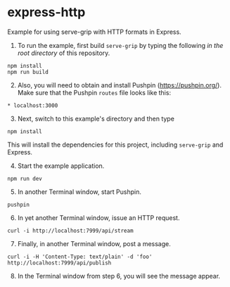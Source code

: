 # express-http

Example for using serve-grip with HTTP formats in Express.

1. To run the example, first build `serve-grip` by typing the following _in the root directory_
of this repository.
```
npm install
npm run build
```

2. Also, you will need to obtain and install Pushpin (https://pushpin.org/). Make sure that the
Pushpin `routes` file looks like this:
```
* localhost:3000
```

3. Next, switch to this example's directory and then type
```
npm install
```

This will install the dependencies for this project, including `serve-grip` and Express.

4. Start the example application.
```
npm run dev
```

5. In another Terminal window, start Pushpin.
```
pushpin
```

6. In yet another Terminal window, issue an HTTP request.
```
curl -i http://localhost:7999/api/stream
```

7. Finally, in another Terminal window, post a message.
```
curl -i -H 'Content-Type: text/plain' -d 'foo' http://localhost:7999/api/publish
```

8. In the Terminal window from step 6, you will see the message appear. 
